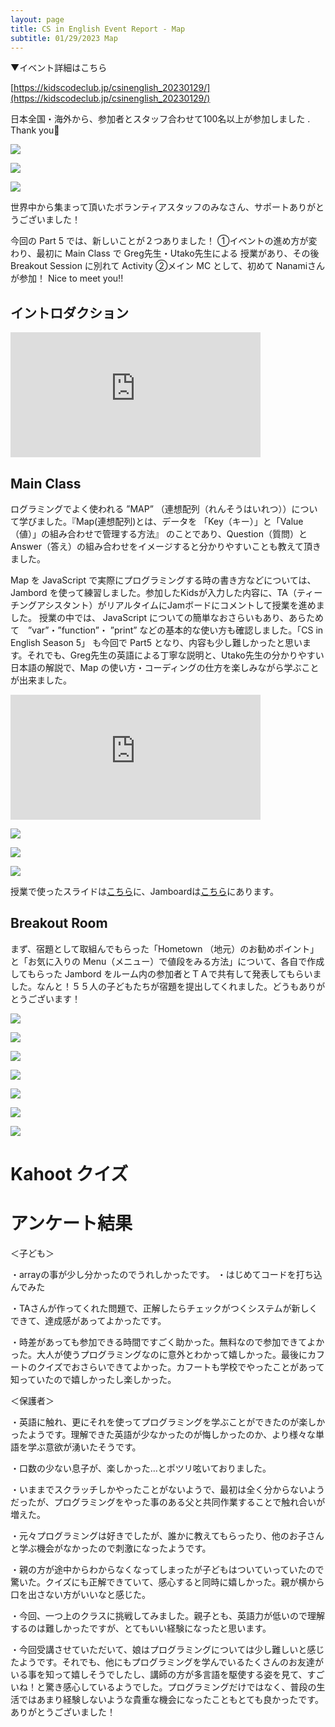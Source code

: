 ```yaml
---
layout: page
title: CS in English Event Report - Map
subtitle: 01/29/2023 Map
---
```




▼イベント詳細はこちら

[https://kidscodeclub.jp/csinenglish_20230129/](https://kidscodeclub.jp/csinenglish_20230129/)


日本全国・海外から、参加者とスタッフ合わせて100名以上が参加しました . Thank you🎉  
 
![](/img/2023-01-29/map1.jpg)  

![](/img/2023-01-29/map2.jpg)

![](/img/2023-01-29/map3.jpg)    


世界中から集まって頂いたボランティアスタッフのみなさん、サポートありがとうございました！
  
 今回の Part 5 では、新しいことが２つありました！
①イベントの進め方が変わり、最初に Main Class で Greg先生・Utako先生による 授業があり、その後 Breakout Session に別れて Activity 
②メイン MC として、初めて Nanamiさんが参加！    Nice to meet you!!


## イントロダクション


<iframe width="400" height="200" src="https://www.youtube.com/embed/Cou2ebYMvFU" title="Cs in English Season 5 Class 5 (Map) Introduction" frameborder="0" allow="accelerometer; autoplay; clipboard-write; encrypted-media; gyroscope; picture-in-picture; web-share" allowfullscreen></iframe>


## Main Class

ログラミングでよく使われる ”MAP” （連想配列（れんそうはいれつ））について学びました。『Map(連想配列)とは、データを 「Key（キー）」と「Value（値）」の組み合わせで管理する方法』 のことであり、Question（質問）と Answer（答え）の組み合わせをイメージすると分かりやすいことも教えて頂きました。

Map を JavaScript で実際にプログラミングする時の書き方などについては、 Jambord を使って練習しました。参加したKidsが入力した内容に、TA（ティーチングアシスタント）がリアルタイムにJamボードにコメントして授業を進めました。
授業の中では、 JavaScript についての簡単なおさらいもあり、あらためて　”var”・”function”・
”print” などの基本的な使い方も確認しました。「CS in English Season 5」 も今回で Part5 となり、内容も少し難しかったと思います。それでも、Greg先生の英語による丁寧な説明と、Utako先生の分かりやすい日本語の解説で、Map の使い方・コーディングの仕方を楽しみながら学ぶことが出来ました。

<iframe width="400" height="200" src="https://www.youtube.com/embed/cAbSqgYqLnk" title="Cs in English Season 5 Class 5 (Map) Main Class" frameborder="0" allow="accelerometer; autoplay; clipboard-write; encrypted-media; gyroscope; picture-in-picture; web-share" allowfullscreen></iframe>

![](/img/2023-01-29/class1.jpg)  

![](/img/2023-01-29/class2.jpg)

![](/img/2023-01-29/class3.jpg)

授業で使ったスライドは[こちら](https://docs.google.com/presentation/d/19YrOao1ToHE8cXUkoaasZ77osSlBIsZQNPxhkiBrXSM/edit?usp=sharing)に、Jamboardは[こちら](https://jamboard.google.com/d/1GubgEHsU3vL95XVhnDJaFoJdHwqIpeb5NRifNdtNjXc/edit?usp=sharing)にあります。  

## Breakout Room

まず、宿題として取組んでもらった「Hometown （地元）のお勧めポイント」と「お気に入りの Menu（メニュー）で値段をみる方法」について、各自で作成してもらった Jambord をルーム内の参加者とＴＡで共有して発表してもらいました。なんと！５５人の子どもたちが宿題を提出してくれました。どうもありがとうございます！

![](/img/2023-01-29/homework1.jpg)

![](/img/2023-01-29/homework2.jpg)

![](/img/2023-01-29/homework3.jpg)

![](/img/2023-01-29/homework4.jpg)

![](/img/2023-01-29/homework5.jpg)

![](/img/2023-01-29/homework6.jpg)

![](/img/2023-01-29/homework7.jpg)




# Kahoot  クイズ




# アンケート結果

＜子ども＞

・arrayの事が少し分かったのでうれしかったです。 
・はじめてコードを打ち込んでみた

・TAさんが作ってくれた問題で、正解したらチェックがつくシステムが新しくできて、達成感があってよかったです。

・時差があっても参加できる時間ですごく助かった。無料なので参加できてよかった。大人が使うプログラミングなのに意外とわかって嬉しかった。最後にカフートのクイズでおさらいできてよかった。カフートも学校でやったことがあって知っていたので嬉しかったし楽しかった。

＜保護者＞

・英語に触れ、更にそれを使ってプログラミングを学ぶことができたのが楽しかったようです。理解できた英語が少なかったのが悔しかったのか、より様々な単語を学ぶ意欲が湧いたそうです。

・口数の少ない息子が、楽しかった…とポツリ呟いておりました。

・いままでスクラッチしかやったことがないようで、最初は全く分からないようだったが、プログラミングをやった事のある父と共同作業することで触れ合いが増えた。

・元々プログラミングは好きでしたが、誰かに教えてもらったり、他のお子さんと学ぶ機会がなかったので刺激になったようです。

・親の方が途中からわからなくなってしまったが子どもはついていっていたので驚いた。クイズにも正解できていて、感心すると同時に嬉しかった。親が横から口を出さない方がいいなと感じた。

・今回、一つ上のクラスに挑戦してみました。親子とも、英語力が低いので理解するのは難しかったですが、とてもいい経験になったと思います。

・今回受講させていただいて、娘はプログラミングについては少し難しいと感じたようです。それでも、他にもプログラミングを学んでいるたくさんのお友達がいる事を知って嬉しそうでしたし、講師の方が多言語を駆使する姿を見て、すごいね！と驚き感心しているようでした。プログラミングだけではなく、普段の生活ではあまり経験しないような貴重な機会になったこともとても良かったです。ありがとうございました！


